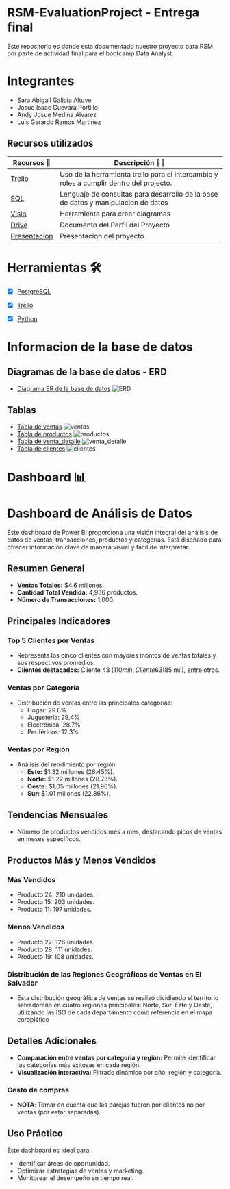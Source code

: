 # RSM-EvaluationProject - Entrega final

Este repositorio es donde esta documentado nuestro proyecto para RSM por parte de actividad final para el bootcamp Data Analyst.


# Integrantes

- Sara Abigail Galicia Altuve
- Josue Isaac Guevara Portillo
- Andy Josue Medina Alvarez
- Luis Gerardo Ramos Martinez

## Recursos utilizados

| Recursos 🙌                                                                                           | Descripción 🤯🧐                                                                                                                                     |
| ----------------------------------------------------------------------------------------------------- | ---------------------------------------------------------------------------------------------------------------------------------------------------- |
| [Trello](https://trello.com/invite/b/6736b4bf02576a2daef5c0c5/ATTIa801be59b0e7abb9a14b3674cb393a94DA014A37/proyecto-rsm)  | Uso de la herramienta trello para el intercambio y roles a cumplir dentro del projecto.                                                              |
| [SQL](https://drive.google.com/drive/folders/1dRTCiiEzxL33S-1qyCtmXk2xZZpMyP2d?usp=sharing)        | Lenguaje de consultas para desarrollo de la base de datos y manipulacion de datos  |
| [Visio](https://drive.google.com/drive/folders/1Y4iuff89TxRmQEcQBLWrGptIQf1-sI9Y) | Herramienta para crear diagramas                                                                           |
| [Drive](https://drive.google.com/drive/folders/1uAj_9s2-jROsAIQfNYyujRo7ImrerVvS?usp=sharing)     | Documento del Perfil del Proyecto                                                                                                                    |
| [Presentacion](https://www.canva.com/design/DAGYeB8pnt8/rq78WKzyJr4gWSn22pC5bQ/edit?utm_content=DAGYeB8pnt8&utm_campaign=designshare&utm_medium=link2&utm_source=sharebutton)     | Presentacion del proyecto                                                                                                                    |
# Herramientas 🛠️

- [x] [PostgreSQL](https://www.postgresql.org/)

- [x] [Trello](https://trello.com/b/Mgzfr7cQ/proyecto-rsm)

- [x] [Python](https://www.python.org/)

# Informacion de la base de datos

## Diagramas de la base de datos - ERD
- [Diagrama ER de la base de datos](/ERD/DB_ERD.png)
![ERD](/ERD/DB_ERD.png)

## Tablas
- [Tabla de ventas](/Capturas/ventas.png)
![ventas](/Capturas/ventas.png)
- [Tabla de productos](/CAPTURAS/productos.png)
![productos](/CAPTURAS/productos.png)
- [Tabla de venta_detalle](/CAPTURAS/venta_detalle.png)
![venta_detalle](/CAPTURAS/venta_detalle.png)
- [Tabla de clientes](/CAPTURAS/clientes.png)
![clientes](/CAPTURAS/clientes.png)


# Dashboard 📊

# Dashboard de Análisis de Datos

Este dashboard de Power BI proporciona una visión integral del análisis de datos de ventas, transacciones, productos y categorías. Está diseñado para ofrecer información clave de manera visual y fácil de interpretar.

## Resumen General
- **Ventas Totales:** $4.6 millones.
- **Cantidad Total Vendida:** 4,936 productos.
- **Número de Transacciones:** 1,000.

## Principales Indicadores
### Top 5 Clientes por Ventas
- Representa los cinco clientes con mayores montos de ventas totales y sus respectivos promedios.
- **Clientes destacados:** Cliente 43 ($110 mil), Cliente 63 ($85 mil), entre otros.

### Ventas por Categoría
- Distribución de ventas entre las principales categorías:
  - Hogar: 29.6%
  - Juguetería: 29.4%
  - Electrónica: 28.7%
  - Periféricos: 12.3%

### Ventas por Región
- Análisis del rendimiento por región:
  - **Este:** $1.32 millones (26.45%).
  - **Norte:** $1.22 millones (28.73%).
  - **Oeste:** $1.05 millones (21.96%).
  - **Sur:** $1.01 millones (22.86%).

## Tendencias Mensuales
- Número de productos vendidos mes a mes, destacando picos de ventas en meses específicos.

## Productos Más y Menos Vendidos
### Más Vendidos
- Producto 24: 210 unidades.
- Producto 15: 203 unidades.
- Producto 11: 197 unidades.

### Menos Vendidos
- Producto 22: 126 unidades.
- Producto 28: 111 unidades.
- Producto 19: 108 unidades.

### Distribución de las Regiones Geográficas de Ventas en El Salvador
- Esta distribución geográfica de ventas se realizó dividiendo el territorio salvadoreño en cuatro regiones principales: Norte, Sur, Este y Oeste, utilizando las ISO de cada departamento como referencia en el mapa coroplético

## Detalles Adicionales
- **Comparación entre ventas por categoría y región:** Permite identificar las categorías más exitosas en cada región.
- **Visualización interactiva:** Filtrado dinámico por año, región y categoría.

### Cesto de compras
- **NOTA**: Tomar en cuenta que las parejas fueron por clientes no por ventas (por estar separadas).

## Uso Práctico
Este dashboard es ideal para:
- Identificar áreas de oportunidad.
- Optimizar estrategias de ventas y marketing.
- Monitorear el desempeño en tiempo real.


